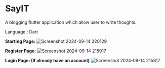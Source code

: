 # SayIT
A blogging flutter application which allow user to write thoughts.

Language : Dart

**Starting Page:**
![Screenshot 2024-09-14 220129](https://github.com/user-attachments/assets/b76752c4-7503-4395-bc00-b1c86b2c197c)

**Register Page:**
![Screenshot 2024-09-14 215917](https://github.com/user-attachments/assets/4ad6aa1e-c629-4c37-b1c8-fb45f5da961c)

**Login Page: (If already have an account)**
![Screenshot 2024-09-14 215817](https://github.com/user-attachments/assets/4fe92baf-67a8-47c8-b97c-83cf29a71a6c)


